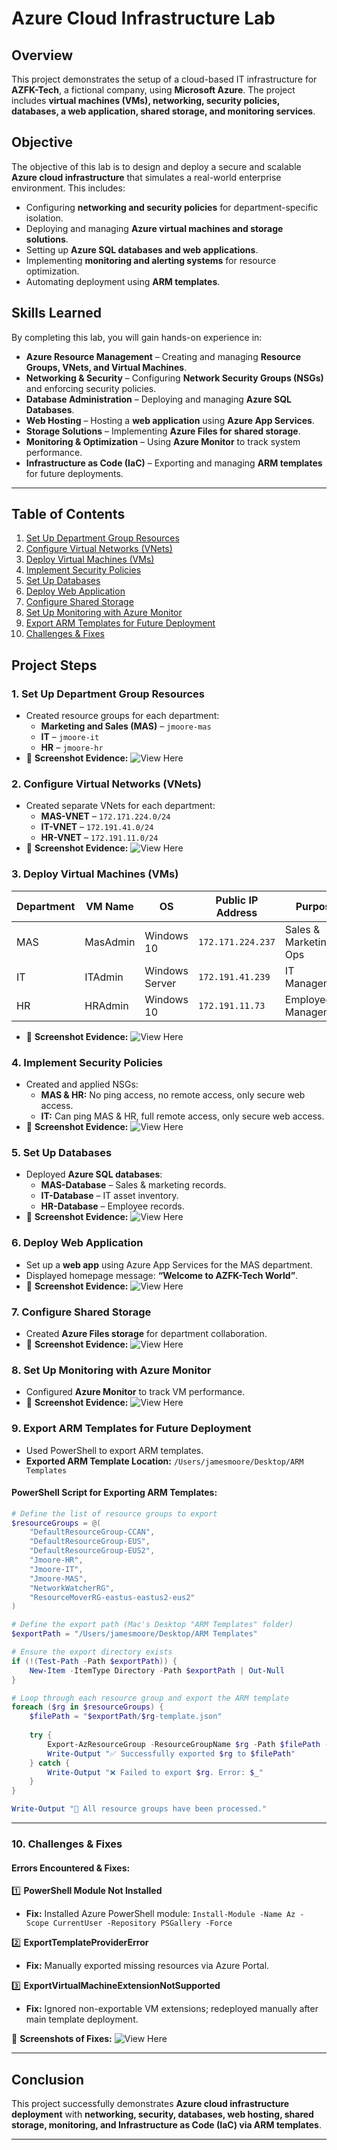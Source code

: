 # Azure Cloud Infrastructure Lab

## Overview
This project demonstrates the setup of a cloud-based IT infrastructure for **AZFK-Tech**, a fictional company, using **Microsoft Azure**. The project includes **virtual machines (VMs), networking, security policies, databases, a web application, shared storage, and monitoring services**.

## **Objective**
The objective of this lab is to design and deploy a secure and scalable **Azure cloud infrastructure** that simulates a real-world enterprise environment. This includes:
- Configuring **networking and security policies** for department-specific isolation.
- Deploying and managing **Azure virtual machines and storage solutions**.
- Setting up **Azure SQL databases and web applications**.
- Implementing **monitoring and alerting systems** for resource optimization.
- Automating deployment using **ARM templates**.

## **Skills Learned**
By completing this lab, you will gain hands-on experience in:
- **Azure Resource Management** – Creating and managing **Resource Groups, VNets, and Virtual Machines**.
- **Networking & Security** – Configuring **Network Security Groups (NSGs)** and enforcing security policies.
- **Database Administration** – Deploying and managing **Azure SQL Databases**.
- **Web Hosting** – Hosting a **web application** using **Azure App Services**.
- **Storage Solutions** – Implementing **Azure Files for shared storage**.
- **Monitoring & Optimization** – Using **Azure Monitor** to track system performance.
- **Infrastructure as Code (IaC)** – Exporting and managing **ARM templates** for future deployments.

---

## Table of Contents

1. [Set Up Department Group Resources](#1-set-up-department-group-resources)
2. [Configure Virtual Networks (VNets)](#2-configure-virtual-networks-vnets)
3. [Deploy Virtual Machines (VMs)](#3-deploy-virtual-machines-vms)
4. [Implement Security Policies](#4-implement-security-policies)
5. [Set Up Databases](#5-set-up-databases)
6. [Deploy Web Application](#6-deploy-web-application)
7. [Configure Shared Storage](#7-configure-shared-storage)
8. [Set Up Monitoring with Azure Monitor](#8-set-up-monitoring-with-azure-monitor)
9. [Export ARM Templates for Future Deployment](#9-export-arm-templates-for-future-deployment)
10. [Challenges & Fixes](#10-challenges--fixes)

## **Project Steps**
### **1. Set Up Department Group Resources**
- Created resource groups for each department:
  - **Marketing and Sales (MAS)** – `jmoore-mas`
  - **IT** – `jmoore-it`
  - **HR** – `jmoore-hr`
- 📸 **Screenshot Evidence:** ![View Here](#)

### **2. Configure Virtual Networks (VNets)**
- Created separate VNets for each department:
  - **MAS-VNET** – `172.171.224.0/24`
  - **IT-VNET** – `172.191.41.0/24`
  - **HR-VNET** – `172.191.11.0/24`
- 📸 **Screenshot Evidence:** ![View Here](#)

### **3. Deploy Virtual Machines (VMs)**

| Department  | VM Name   | OS             | Public IP Address     | Purpose                 |
|------------|----------|---------------|----------------------|-------------------------|
| MAS        | MasAdmin | Windows 10    | `172.171.224.237`    | Sales & Marketing Ops   |
| IT         | ITAdmin  | Windows Server | `172.191.41.239`     | IT Management           |
| HR         | HRAdmin  | Windows 10    | `172.191.11.73`      | Employee Management     |

- 📸 **Screenshot Evidence:** ![View Here](#)


### **4. Implement Security Policies**
- Created and applied NSGs:
  - **MAS & HR:** No ping access, no remote access, only secure web access.
  - **IT:** Can ping MAS & HR, full remote access, only secure web access.
- 📸 **Screenshot Evidence:** ![View Here](#)

### **5. Set Up Databases**
- Deployed **Azure SQL databases**:
  - **MAS-Database** – Sales & marketing records.
  - **IT-Database** – IT asset inventory.
  - **HR-Database** – Employee records.
- 📸 **Screenshot Evidence:** ![View Here](#)

### **6. Deploy Web Application**
- Set up a **web app** using Azure App Services for the MAS department.
- Displayed homepage message: **“Welcome to AZFK-Tech World”**.
- 📸 **Screenshot Evidence:** ![View Here](#)

### **7. Configure Shared Storage**
- Created **Azure Files storage** for department collaboration.
- 📸 **Screenshot Evidence:** ![View Here](#)

### **8. Set Up Monitoring with Azure Monitor**
- Configured **Azure Monitor** to track VM performance.
- 📸 **Screenshot Evidence:** ![View Here](#)

### **9. Export ARM Templates for Future Deployment**
- Used PowerShell to export ARM templates.
- **Exported ARM Template Location:** `/Users/jamesmoore/Desktop/ARM Templates`

#### **PowerShell Script for Exporting ARM Templates:**
```powershell
# Define the list of resource groups to export
$resourceGroups = @(
    "DefaultResourceGroup-CCAN",
    "DefaultResourceGroup-EUS",
    "DefaultResourceGroup-EUS2",
    "Jmoore-HR",
    "Jmoore-IT",
    "Jmoore-MAS",
    "NetworkWatcherRG",
    "ResourceMoverRG-eastus-eastus2-eus2"
)

# Define the export path (Mac's Desktop "ARM Templates" folder)
$exportPath = "/Users/jamesmoore/Desktop/ARM Templates"

# Ensure the export directory exists
if (!(Test-Path -Path $exportPath)) {
    New-Item -ItemType Directory -Path $exportPath | Out-Null
}

# Loop through each resource group and export the ARM template
foreach ($rg in $resourceGroups) {
    $filePath = "$exportPath/$rg-template.json"
    
    try {
        Export-AzResourceGroup -ResourceGroupName $rg -Path $filePath -Force
        Write-Output "✅ Successfully exported $rg to $filePath"
    } catch {
        Write-Output "❌ Failed to export $rg. Error: $_"
    }
}

Write-Output "🎯 All resource groups have been processed."
```

---

### **10. Challenges & Fixes**
#### **Errors Encountered & Fixes:**
1️⃣ **PowerShell Module Not Installed**
   - **Fix:** Installed Azure PowerShell module: `Install-Module -Name Az -Scope CurrentUser -Repository PSGallery -Force`

2️⃣ **ExportTemplateProviderError**
   - **Fix:** Manually exported missing resources via Azure Portal.

3️⃣ **ExportVirtualMachineExtensionNotSupported**
   - **Fix:** Ignored non-exportable VM extensions; redeployed manually after main template deployment.

📸 **Screenshots of Fixes:** ![View Here](#)

---

## **Conclusion**
This project successfully demonstrates **Azure cloud infrastructure deployment** with **networking, security, databases, web hosting, shared storage, monitoring, and Infrastructure as Code (IaC) via ARM templates**.

---



